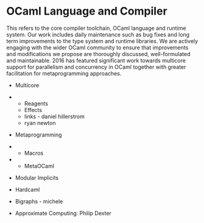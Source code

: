 # OCaml Language and Compiler

This refers to the core compiler toolchain, OCaml language and runtime system. Our work includes daily maintenance such as bug fixes and long term improvements to the type system and runtime libraries. We are actively engaging with the wider OCaml community to ensure that improvements and modifications we propose are thoroughly discussed, well-formulated and maintainable. 2016 has featured significant work towards multicore support for parallelism and concurrency in OCaml together with greater facilitation for metaprogramming approaches.

* Multicore
* * Reagents
  * Effects
  * links - daniel hillerstrom
  * ryan newton

* Metaprogramming
* * Macros
* * MetaOCaml

* Modular Implicits

* Hardcaml


* Bigraphs - michele
* Approximate Computing: Philip Dexter
